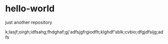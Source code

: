 # hello-world
just another repository

k;lasjf;oirgh;idfsahg;fhdghaf;gj'adfsjgfrgiodfh;klghdf'sblk;cvbio;dfgjdfsijg;adfs
